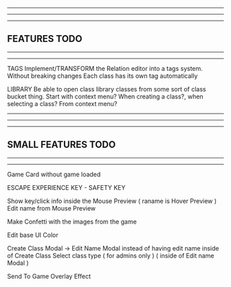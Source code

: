 --------------------------------------------------------------------------------------
--------------------------------------------------------------------------------------
--------------------------------------------------------------------------------------
FEATURES TODO
--------------------------------------------------------------------------------------
--------------------------------------------------------------------------------------
--------------------------------------------------------------------------------------
TAGS
  Implement/TRANSFORM the Relation editor into a tags system. Without breaking changes
  Each class has its own tag automatically

LIBRARY
  Be able to open class library classes from some sort of class bucket thing. Start with context menu?
  When creating a class?, when selecting a class? From context menu?

--------------------------------------------------------------------------------------
--------------------------------------------------------------------------------------
--------------------------------------------------------------------------------------
SMALL FEATURES TODO
--------------------------------------------------------------------------------------
--------------------------------------------------------------------------------------
--------------------------------------------------------------------------------------

Game Card without game loaded

ESCAPE EXPERIENCE KEY - SAFETY KEY

Show key/click info inside the Mouse Preview ( raname is Hover Preview )
  Edit name from Mouse Preview

Make Confetti with the images from the game

Edit base UI Color

Create Class Modal -> Edit Name Modal instead of having edit name inside of Create Class
  Select class type ( for admins only ) ( inside of Edit name Modal )

Send To Game Overlay Effect